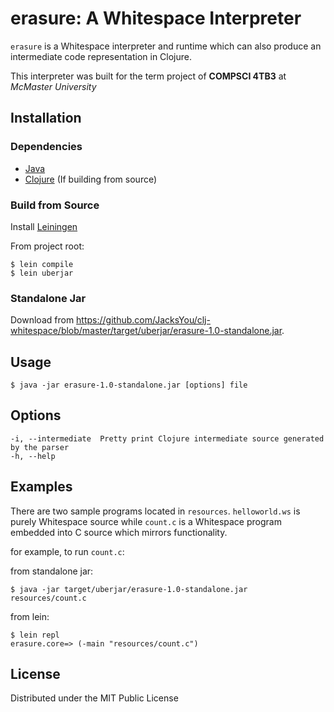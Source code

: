 # erasure: A Whitespace Interpreter

`erasure` is a Whitespace interpreter and runtime which can also produce an intermediate code representation in 
Clojure. 

This interpreter was built for the term project of **COMPSCI 4TB3** at _McMaster University_
## Installation

### Dependencies

* [Java](https://www.java.com/en/)
* [Clojure](https://clojure.org/) (If building from source)

### Build from Source

Install [Leiningen](https://leiningen.org/)

From project root:
```
$ lein compile
$ lein uberjar
```
### Standalone Jar
Download from https://github.com/JacksYou/clj-whitespace/blob/master/target/uberjar/erasure-1.0-standalone.jar.

## Usage

```
$ java -jar erasure-1.0-standalone.jar [options] file
```

## Options

```
-i, --intermediate  Pretty print Clojure intermediate source generated by the parser
-h, --help
```

## Examples

There are two sample programs located in `resources`. `helloworld.ws` is purely Whitespace
source while `count.c` is a Whitespace program embedded into C source which mirrors functionality.

for example, to run `count.c`:

from standalone jar:

```
$ java -jar target/uberjar/erasure-1.0-standalone.jar resources/count.c
```

from lein:

```
$ lein repl
erasure.core=> (-main "resources/count.c")
```

## License

Distributed under the MIT Public License 
